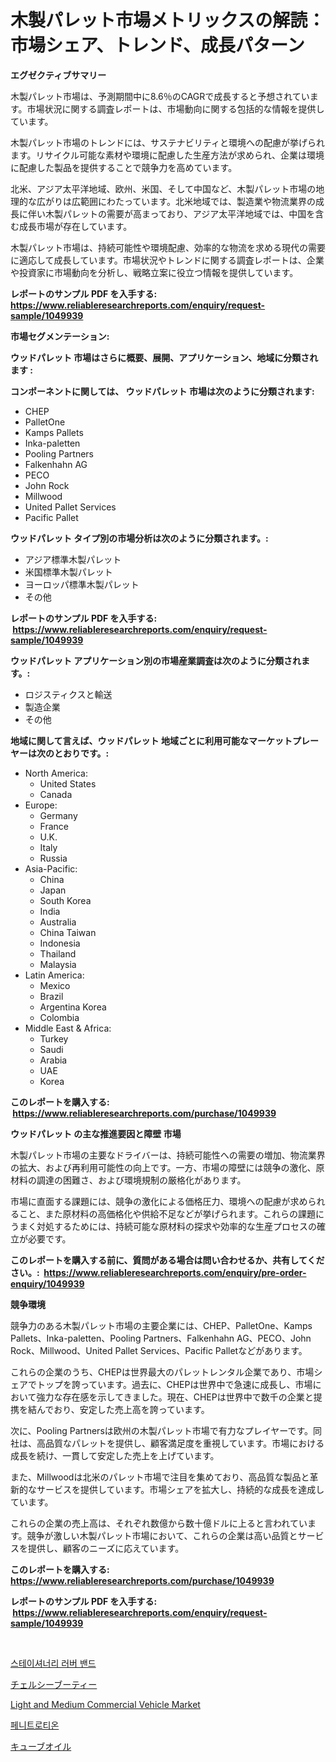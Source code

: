 <p><h1>木製パレット市場メトリックスの解読：市場シェア、トレンド、成長パターン</h1></p><p><strong>エグゼクティブサマリー</strong></p>
<p><p>木製パレット市場は、予測期間中に8.6％のCAGRで成長すると予想されています。市場状況に関する調査レポートは、市場動向に関する包括的な情報を提供しています。</p><p>木製パレット市場のトレンドには、サステナビリティと環境への配慮が挙げられます。リサイクル可能な素材や環境に配慮した生産方法が求められ、企業は環境に配慮した製品を提供することで競争力を高めています。</p><p>北米、アジア太平洋地域、欧州、米国、そして中国など、木製パレット市場の地理的な広がりは広範囲にわたっています。北米地域では、製造業や物流業界の成長に伴い木製パレットの需要が高まっており、アジア太平洋地域では、中国を含む成長市場が存在しています。</p><p>木製パレット市場は、持続可能性や環境配慮、効率的な物流を求める現代の需要に適応して成長しています。市場状況やトレンドに関する調査レポートは、企業や投資家に市場動向を分析し、戦略立案に役立つ情報を提供しています。</p></p>
<p><strong>レポートのサンプル PDF を入手する: <a href="https://www.reliableresearchreports.com/enquiry/request-sample/1049939">https://www.reliableresearchreports.com/enquiry/request-sample/1049939</a></strong></p>
<p><strong>市場セグメンテーション:</strong></p>
<p><strong> ウッドパレット 市場はさらに概要、展開、アプリケーション、地域に分類されます :</strong></p>
<p><strong>コンポーネントに関しては、 ウッドパレット 市場は次のように分類されます: &nbsp;</strong></p>
<p><ul><li>CHEP</li><li>PalletOne</li><li>Kamps Pallets</li><li>Inka-paletten</li><li>Pooling Partners</li><li>Falkenhahn AG</li><li>PECO</li><li>John Rock</li><li>Millwood</li><li>United Pallet Services</li><li>Pacific Pallet</li></ul></p>
<p><strong> ウッドパレット タイプ別の市場分析は次のように分類されます。:</strong></p>
<p><ul><li>アジア標準木製パレット</li><li>米国標準木製パレット</li><li>ヨーロッパ標準木製パレット</li><li>その他</li></ul></p>
<p><strong>レポートのサンプル PDF を入手する: &nbsp;<a href="https://www.reliableresearchreports.com/enquiry/request-sample/1049939">https://www.reliableresearchreports.com/enquiry/request-sample/1049939</a></strong></p>
<p><strong> ウッドパレット アプリケーション別の市場産業調査は次のように分類されます。:</strong></p>
<p><ul><li>ロジスティクスと輸送</li><li>製造企業</li><li>その他</li></ul></p>
<p><strong>地域に関して言えば、ウッドパレット 地域ごとに利用可能なマーケットプレーヤーは次のとおりです。:</strong></p>
<p><ul>
    <li>
        North America:
        <ul>
            <li>United States</li>
            <li>Canada</li>
        </ul>
    </li>
    <li>
        Europe:
        <ul>
            <li>Germany</li>
            <li>France</li>
            <li>U.K.</li>
            <li>Italy</li>
            <li>Russia</li>
        </ul>
    </li>
    <li>
        Asia-Pacific:
        <ul>
            <li>China</li>
            <li>Japan</li>
            <li>South Korea</li>
            <li>India</li>
            <li>Australia</li>
            <li>China Taiwan</li>
            <li>Indonesia</li>
            <li>Thailand</li>
            <li>Malaysia</li>
        </ul>
    </li>
    <li>
        Latin America:
        <ul>
            <li>Mexico</li>
            <li>Brazil</li>
            <li>Argentina Korea</li>
            <li>Colombia</li>
        </ul>
    </li>
    <li>
        Middle East & Africa:
        <ul>
            <li>Turkey</li>
            <li>Saudi</li>
            <li>Arabia</li>
            <li>UAE</li>
            <li>Korea</li>
        </ul>
    </li>
    </ul></p>
<p><strong>このレポートを購入する: &nbsp;<a href="https://www.reliableresearchreports.com/purchase/1049939">https://www.reliableresearchreports.com/purchase/1049939</a></strong></p>
<p><strong>ウッドパレット の主な推進要因と障壁 市場</strong></p>
<p><p>木製パレット市場の主要なドライバーは、持続可能性への需要の増加、物流業界の拡大、および再利用可能性の向上です。一方、市場の障壁には競争の激化、原材料の調達の困難さ、および環境規制の厳格化があります。</p><p>市場に直面する課題には、競争の激化による価格圧力、環境への配慮が求められること、また原材料の高価格化や供給不足などが挙げられます。これらの課題にうまく対処するためには、持続可能な原材料の探求や効率的な生産プロセスの確立が必要です。</p></p>
<p><strong>このレポートを購入する前に、質問がある場合は問い合わせるか、共有してください。:&nbsp; <a href="https://www.reliableresearchreports.com/enquiry/pre-order-enquiry/1049939">https://www.reliableresearchreports.com/enquiry/pre-order-enquiry/1049939</a></strong></p>
<p><strong>競争環境</strong></p>
<p><p>競争力のある木製パレット市場の主要企業には、CHEP、PalletOne、Kamps Pallets、Inka-paletten、Pooling Partners、Falkenhahn AG、PECO、John Rock、Millwood、United Pallet Services、Pacific Palletなどがあります。</p><p>これらの企業のうち、CHEPは世界最大のパレットレンタル企業であり、市場シェアでトップを誇っています。過去に、CHEPは世界中で急速に成長し、市場において強力な存在感を示してきました。現在、CHEPは世界中で数千の企業と提携を結んでおり、安定した売上高を誇っています。</p><p>次に、Pooling Partnersは欧州の木製パレット市場で有力なプレイヤーです。同社は、高品質なパレットを提供し、顧客満足度を重視しています。市場における成長を続け、一貫して安定した売上を上げています。</p><p>また、Millwoodは北米のパレット市場で注目を集めており、高品質な製品と革新的なサービスを提供しています。市場シェアを拡大し、持続的な成長を達成しています。</p><p>これらの企業の売上高は、それぞれ数億から数十億ドルに上ると言われています。競争が激しい木製パレット市場において、これらの企業は高い品質とサービスを提供し、顧客のニーズに応えています。</p></p>
<p><strong>このレポートを購入する: &nbsp; <a href="https://www.reliableresearchreports.com/purchase/1049939">https://www.reliableresearchreports.com/purchase/1049939</a></strong></p>
<p><strong>レポートのサンプル PDF を入手する: &nbsp;<a href="https://www.reliableresearchreports.com/enquiry/request-sample/1049939">https://www.reliableresearchreports.com/enquiry/request-sample/1049939</a></strong><strong></strong></p>
<p>&nbsp;</p>
<p><p><a href="https://github.com/oajzkywllm460/Market-Research-Report-List-1/blob/main/2706684187670.md">스테이셔너리 러버 밴드</a></p><p><a href="https://medium.com/@ashman753/%E3%83%81%E3%82%A7%E3%83%AB%E3%82%B7%E3%83%BC%E3%83%96%E3%83%BC%E3%83%86%E3%82%A3%E3%83%BC%E3%83%9E%E3%83%BC%E3%82%B1%E3%83%83%E3%83%88%E3%81%AE%E5%88%86%E6%9E%90-%E3%82%B0%E3%83%AD%E3%83%BC%E3%83%90%E3%83%AB%E7%94%A3%E6%A5%AD%E3%81%AE%E5%B1%95%E6%9C%9B%E3%81%A8%E4%BA%88%E6%B8%AC-2024%E5%B9%B4%E3%81%8B%E3%82%892031%E5%B9%B4-7fbbb84d3f9d">チェルシーブーティー</a></p><p><a href="https://github.com/CliffMedina6/Market-Research-Report-List-3/blob/main/light-and-medium-commercial-vehicle-market.md">Light and Medium Commercial Vehicle Market</a></p><p><a href="https://medium.com/@alphonsoramon0t5yrz6hwr89/fenitrothion-%EC%8B%9C%EC%9E%A5-%EC%A7%80%ED%91%9C-%ED%95%B4%EB%8F%85-%EC%8B%9C%EC%9E%A5-%EC%A0%90%EC%9C%A0%EC%9C%A8-%ED%8A%B8%EB%A0%8C%EB%93%9C-%EB%B0%8F-%EC%84%B1%EC%9E%A5-%ED%8C%A8%ED%84%B4-1cb20c32c0e4">페니트로티온</a></p><p><a href="https://medium.com/@jaynedurgan2023/%E3%82%AD%E3%83%A5%E3%83%99%E3%83%96%E3%82%AA%E3%82%A4%E3%83%AB%E3%81%AE%E5%B8%82%E5%A0%B4-2031%E5%B9%B4%E3%81%BE%E3%81%A7%E3%81%AE%E3%83%88%E3%83%AC%E3%83%B3%E3%83%89-%E4%BA%88%E6%B8%AC-%E7%AB%B6%E4%BA%89%E5%88%86%E6%9E%90-57a0e27abea4">キューブオイル</a></p></p>
